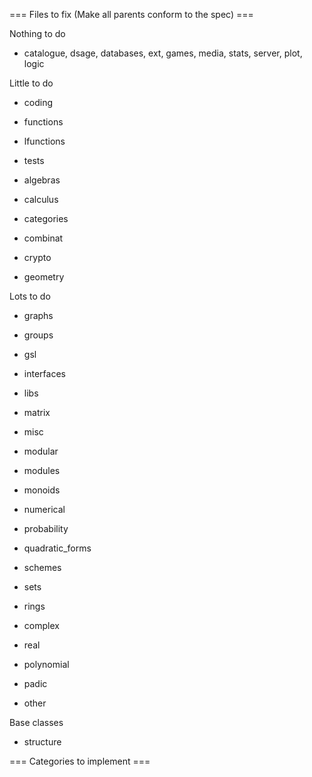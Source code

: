 === Files to fix (Make all parents conform to the spec) ===

Nothing to do
 * catalogue, dsage, databases, ext, games, media, stats, server, plot, logic

Little to do
 * coding
 * functions
 * lfunctions
 * tests 

 * algebras
 * calculus
 * categories
 * combinat
 * crypto
 * geometry

Lots to do
 * graphs
 * groups
 * gsl
 * interfaces
 * libs
 * matrix
 * misc
 * modular
 * modules
 * monoids
 * numerical
 * probability
 * quadratic_forms
 * schemes
 * sets

 * rings
  * complex
  * real
  * polynomial
  * padic
  * other

Base classes
 * structure


=== Categories to implement ===
